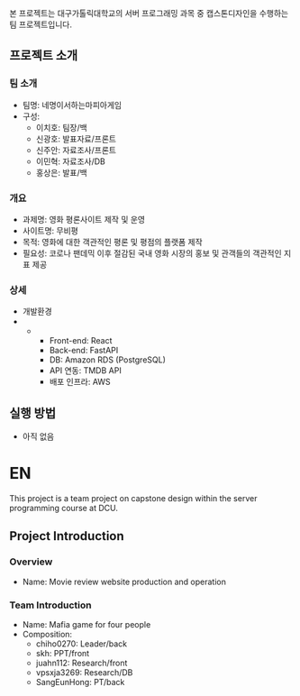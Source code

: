 본 프로젝트는 대구가톨릭대학교의 서버 프로그래밍 과목 중 캡스톤디자인을 수행하는 팀 프로젝트입니다.

## 프로젝트 소개
### 팀 소개
+ 팀명: 네명이서하는마피아게임
+ 구성:
    + 이치호: 팀장/백
    + 신광호: 발표자료/프론트
    + 신주안: 자료조사/프론트
    + 이민혁: 자료조사/DB
    + 홍상은: 발표/백
### 개요
+ 과제명: 영화 평론사이트 제작 및 운영
+ 사이트명: 무비평
+ 목적: 영화에 대한 객관적인 평론 및 평점의 플랫폼 제작
+ 필요성: 코로나 팬데믹 이후 절감된 국내 영화 시장의 홍보 및 관객들의 객관적인 지표 제공
### 상세
+ 개발환경
+ + + Front-end: React
    + Back-end: FastAPI
    + DB: Amazon RDS (PostgreSQL)
    + API 연동: TMDB API
    + 배포 인프라: AWS

## 실행 방법
+ 아직 없음

# EN
This project is a team project on capstone design within the server programming course at DCU.

## Project Introduction
### Overview
+ Name: Movie review website production and operation

### Team Introduction
+ Name: Mafia game for four people
+ Composition:
    + chiho0270: Leader/back
    + skh: PPT/front
    + juahn112: Research/front
    + vpsxja3269: Research/DB
    + SangEunHong: PT/back
